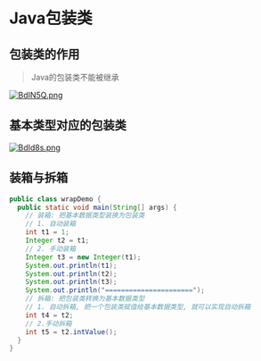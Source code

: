 # Java包装类

## 包装类的作用

> Java的包装类不能被继承


[![BdIN5Q.png](https://s1.ax1x.com/2020/11/01/BdIN5Q.png)](https://imgchr.com/i/BdIN5Q)

## 基本类型对应的包装类

[![BdId8s.png](https://s1.ax1x.com/2020/11/01/BdId8s.png)](https://imgchr.com/i/BdId8s)

## 装箱与拆箱

```java
public class wrapDemo {
  public static void main(String[] args) {
    // 装箱: 把基本数据类型装换为包装类
    // 1. 自动装箱
    int t1 = 1;
    Integer t2 = t1;
    // 2. 手动装箱
    Integer t3 = new Integer(t1);
    System.out.println(t1);
    System.out.println(t2);
    System.out.println(t3);
    System.out.println("======================");
    // 拆箱: 把包装类转换为基本数据类型
    // 1. 自动拆箱, 把一个包装类赋值给基本数据类型, 就可以实现自动拆箱
    int t4 = t2;
    // 2.手动拆箱
    int t5 = t2.intValue();
  }
}
```
